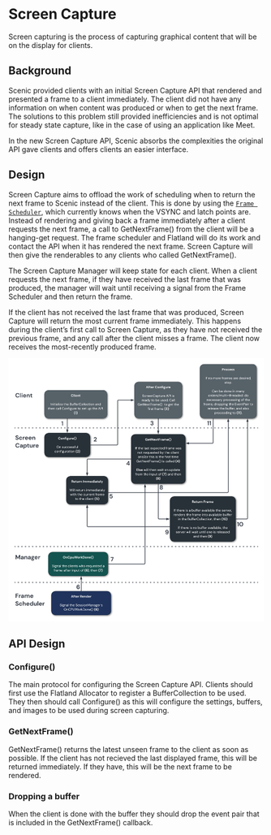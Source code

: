 # Screen Capture

Screen capturing is the process of capturing graphical content that will be on the display for
clients.

## Background

Scenic provided clients with an initial Screen Capture API that rendered and presented a frame to a
client immediately. The client did not have any information on when content was produced or when to
get the next frame. The solutions to this problem still provided inefficiencies and is not optimal
for steady state capture, like in the case of using an application like Meet.

In the new Screen Capture API, Scenic absorbs the complexities the original API gave clients and
offers clients an easier interface.

## Design

Screen Capture aims to offload the work of scheduling when to return the next frame to Scenic
instead of the client. This is done by using the
[`Frame Scheduler`](../frame_scheduling.md), which currently knows when
the VSYNC and latch points are. Instead of rendering and giving back a frame immediately after a
client requests the next frame, a call to GetNextFrame() from the client will be a hanging-get request.
The frame scheduler and Flatland will do its work and contact the API when it has rendered the
next frame. Screen Capture will then give the renderables to any clients who called GetNextFrame().

The Screen Capture Manager will keep state for each client. When a client requests the next frame,
if they have received the last frame that was produced, the manager will wait until receiving a
signal from the Frame Scheduler and then return the frame.

If the client has not received the last frame that was produced, Screen Capture will return the
most current frame immediately. This happens during the client’s first call to Screen Capture, as
they have not received the previous frame, and any call after the client misses a frame. The client
now receives the most-recently produced frame.

![Screen Capture flow](images/screen-capture-flow.png)

## API Design

### Configure()
The main protocol for configuring the Screen Capture API. Clients should first use the Flatland
Allocator to register a BufferCollection to be used. They then should call Configure() as this will
configure the settings, buffers, and images to be used during screen capturing.

### GetNextFrame()
GetNextFrame() returns the latest unseen frame to the client as soon as possible. If the client has 
not recieved the last displayed frame, this will be returned immediately. If they have, this will 
be the next frame to be rendered.

### Dropping a buffer
When the client is done with the buffer they should drop the event pair that is included in the
GetNextFrame() callback.
